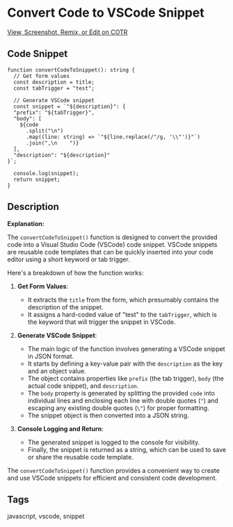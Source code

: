 # Convert Code to VSCode Snippet

[View, Screenshot, Remix, or Edit on COTR](https://cotr.dev/snippet/363)

## Code Snippet
```
function convertCodeToSnippet(): string {
  // Get form values
  const description = title;
  const tabTrigger = "test";

  // Generate VSCode snippet
  const snippet = `"${description}": {
  "prefix": "${tabTrigger}",
  "body": [
    ${code
      .split("\n")
      .map((line: string) => `"${line.replace(/"/g, '\\"')}"`)
      .join(",\n    ")}
  ],
  "description": "${description}"
}`;

  console.log(snippet);
  return snippet;
}
```

## Description
**Explanation:**

The `convertCodeToSnippet()` function is designed to convert the provided code into a Visual Studio Code (VSCode) code snippet. VSCode snippets are reusable code templates that can be quickly inserted into your code editor using a short keyword or tab trigger.

Here's a breakdown of how the function works:

1. **Get Form Values**:
   - It extracts the `title` from the form, which presumably contains the description of the snippet.
   - It assigns a hard-coded value of "test" to the `tabTrigger`, which is the keyword that will trigger the snippet in VSCode.

2. **Generate VSCode Snippet**:
   - The main logic of the function involves generating a VSCode snippet in JSON format.
   - It starts by defining a key-value pair with the `description` as the key and an object value.
   - The object contains properties like `prefix` (the tab trigger), `body` (the actual code snippet), and `description`.
   - The `body` property is generated by splitting the provided `code` into individual lines and enclosing each line with double quotes (`"`) and escaping any existing double quotes (`\"`) for proper formatting.
   - The snippet object is then converted into a JSON string.

3. **Console Logging and Return**:
   - The generated snippet is logged to the console for visibility.
   - Finally, the snippet is returned as a string, which can be used to save or share the reusable code template.

The `convertCodeToSnippet()` function provides a convenient way to create and use VSCode snippets for efficient and consistent code development.

## Tags
javascript, vscode, snippet
